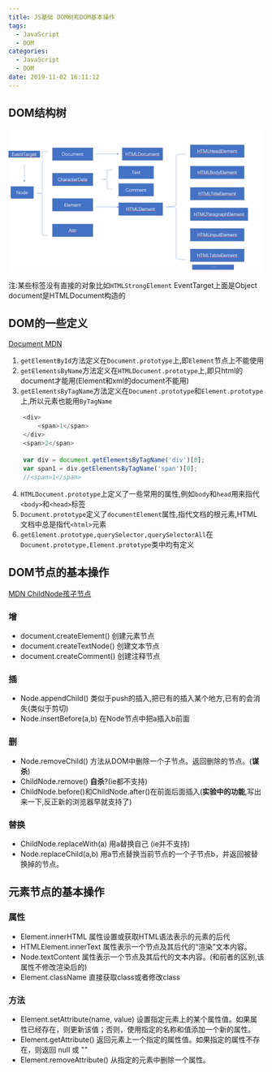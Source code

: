 ```yaml
---
title: JS基础 DOM树和DOM基本操作
tags:
  - JavaScript
  - DOM
categories:
  - JavaScript
  - DOM
date: 2019-11-02 16:11:12
---
```

## DOM结构树

<img src="./JS基础-DOM树/DOM.png" alt="alt" title="" />

注:某些标签没有直接的对象比如`HTMLStrongElement`
  EventTarget上面是Object
  document是HTMLDocument构造的

## DOM的一些定义

[Document MDN](https://developer.mozilla.org/zh-CN/docs/Web/API/Document)

1. `getElementById`方法定义在`Document.prototype`上,即`Element`节点上不能使用
2. `getElementsByName`方法定义在`HTMLDocument.prototype`上,即只html的document才能用(Element和xml的document不能用)
3. `getElementsByTagName`方法定义在`Document.prototype`和`Element.prototype`上,所以元素也能用`ByTagName`

```javascript
    <div>
        <span>1</span>
    </div>
    <span>2</span>

    var div = document.getElementsByTagName('div')[0];
    var span1 = div.getElementsByTagName('span')[0];
    //<span>1</span>
```

4. `HTMLDocument.prototype`上定义了一些常用的属性,例如`body`和`head`用来指代`<body>`和`<head>`标签
5. `Document.prototype`定义了`documentElement`属性,指代文档的根元素,HTML文档中总是指代`<html>`元素
6. `getElement.prototype,querySelector,querySelectorAll`在`Document.prototype,Element.prototype`类中均有定义

## DOM节点的基本操作

[MDN ChildNode孩子节点](https://developer.mozilla.org/zh-CN/docs/Web/API/ChildNode)

### 增

- document.createElement() 创建元素节点
- document.createTextNode() 创建文本节点
- document.createComment() 创建注释节点

### 插

- Node.appendChild() 类似于push的插入,把已有的插入某个地方,已有的会消失(类似于剪切)
- Node.insertBefore(a,b) 在Node节点中把a插入b前面

### 删

- Node.removeChild() 方法从DOM中删除一个子节点。返回删除的节点。(**谋杀**)
- ChildNode.remove() **自杀**?(ie都不支持)
- ChildNode.before()和ChildNode.after()在前面后面插入(**实验中的功能**,写出来一下,反正新的浏览器早就支持了)

### 替换

- ChildNode.replaceWith(a) 用a替换自己 (ie并不支持)
- Node.replaceChild(a,b) 用a节点替换当前节点的一个子节点b，并返回被替换掉的节点。

## 元素节点的基本操作

### 属性

- Element.innerHTML 属性设置或获取HTML语法表示的元素的后代
- HTMLElement.innerText 属性表示一个节点及其后代的“渲染”文本内容。
- Node.textContent 属性表示一个节点及其后代的文本内容。(和前者的区别,该属性不修改渲染后的)
- Element.className 直接获取class或者修改class

### 方法

- Element.setAttribute(name, value) 设置指定元素上的某个属性值。如果属性已经存在，则更新该值；否则，使用指定的名称和值添加一个新的属性。
- Element.getAttribute() 返回元素上一个指定的属性值。如果指定的属性不存在，则返回  null 或 ""
- Element.removeAttribute() 从指定的元素中删除一个属性。